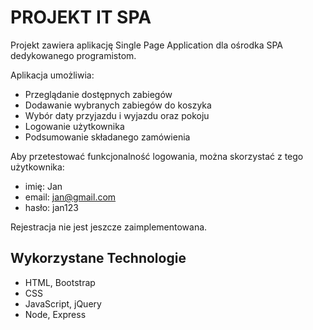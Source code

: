 # PROJEKT IT SPA

Projekt zawiera aplikację Single Page Application dla ośrodka SPA dedykowanego programistom.

Aplikacja umożliwia:

- Przeglądanie dostępnych zabiegów
- Dodawanie wybranych zabiegów do koszyka
- Wybór daty przyjazdu i wyjazdu oraz pokoju
- Logowanie użytkownika
- Podsumowanie składanego zamówienia


Aby przetestować funkcjonalność logowania, można skorzystać z tego użytkownika:
  - imię: Jan
  - email: jan@gmail.com
  - hasło: jan123
    
Rejestracja nie jest jeszcze zaimplementowana.

## Wykorzystane Technologie

- HTML, Bootstrap
- CSS
- JavaScript, jQuery
- Node, Express
